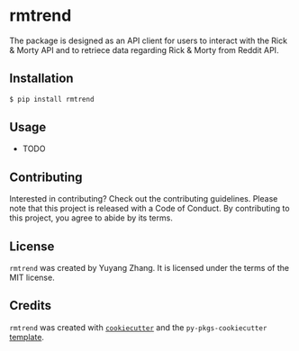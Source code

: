# rmtrend

The package is designed as an API client for users to interact with the Rick & Morty API and to retriece data regarding Rick & Morty from Reddit API.

## Installation

```bash
$ pip install rmtrend
```

## Usage

- TODO

## Contributing

Interested in contributing? Check out the contributing guidelines. Please note that this project is released with a Code of Conduct. By contributing to this project, you agree to abide by its terms.

## License

`rmtrend` was created by Yuyang Zhang. It is licensed under the terms of the MIT license.

## Credits

`rmtrend` was created with [`cookiecutter`](https://cookiecutter.readthedocs.io/en/latest/) and the `py-pkgs-cookiecutter` [template](https://github.com/py-pkgs/py-pkgs-cookiecutter).
